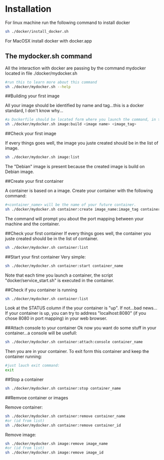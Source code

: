 # Installation

For linux machine run the following command to install docker
```bash
sh ./docker/install_docker.sh
```
For MacOSX install docker with docker.app


## The mydocker.sh command
All the interaction with docker are passing by the command mydocker located in file 
./docker/mydocker.sh

```bash
#run this to learn more about this command
sh ./docker/mydocker.sh --help
```

##Building your first image

All your image should be identified by name and tag...this is a docker standard, I don't know why...
```bash
#a Dockerfile should be located form where you launch the command, in this case: ./Dockerfile
sh ./docker/mydocker.sh image:build <image name> <image_tag>
```

##Check your first image

If every things goes well, the image you juste created should be in the list of image.
```bash
sh ./docker/mydocker.sh image:list
```
The "Debian" image is present because the created image is build on Debian image.

##Create your first container

A container is based on a image. Create your container with the following command: 
```bash
#<container_name> will be the name of your future container.
sh ./docker/mydocker.sh container:create image_name:image_tag container_name
```
The command will prompt you about the port mapping between your machine and the container.


##Check your first container
If every things goes well, the container you juste created should be in the list of container.
```bash
sh ./docker/mydocker.sh container:list
```
##Start your first container
Very simple:
```bash
sh ./docker/mydocker.sh container:start container_name
```
Note that each time you launch a container, the script "docker/service_start.sh" is executed in the container.

##Check if you container is running
```bash
sh ./docker/mydocker.sh container:list
```
Look at the STATUS column if the your container is "up". If not...bad news...
If your container is up, you can try to address "localhost:8080" (if you chose 8080 in port mapping) in your web browser. 

##Attach console to your container
Ok now you want do some stuff in your container...a console will be usefull:
```bash
sh ./docker/mydocker.sh container:attach:console container_name
```
Then you are in your container. To exit form this container and keep the container running:
```bash
#just lauch exit command:
exit
```

##Stop a container
```bash
sh ./docker/mydocker.sh container:stop container_name
```

##Remvoe container or images

Remove container:
```bash
sh ./docker/mydocker.sh container:remove container_name
#or (id from list)
sh ./docker/mydocker.sh container:remove container_id
```

Remove image:
```bash
sh ./docker/mydocker.sh image:remove image_name
#or (id from list)
sh ./docker/mydocker.sh image:remove image_id
```